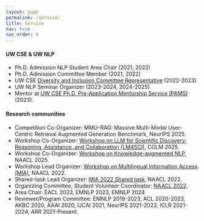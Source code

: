 ```yaml
---
layout: page
permalink: /service/
title: Service
nav: true
nav_order: 6
---
```


#### UW CSE & UW NLP
- Ph.D. Admission NLP Student Area Chair (2021, 2022)
- Ph.D. Admission Committee Member (2021, 2022) 
- UW CSE [Diversity and Inclusion Committee Representative](https://www.cs.washington.edu/diversity/committee) (2022-2023)
- UW NLP Seminar Organizer (2023-2024, 2024-2025) 
- Mentor at [UW CSE Ph.D. Pre-Application Mentorship Service (PAMS)](https://www.cs.washington.edu/academics/phd/admissions/pams) (2023).

#### Research communities
- Competition Co-Organizer: MMU-RAG: Massive Multi-Modal User-Centric Retrieval Augmented Generation Benchmark, NeurIPS 2025.
- Workshop Co-Organizer: [Workshop on LLM for Scientific Discovery: Reasoning, Assistance, and Collaboration (LM4SCI)](https://lm4sci.github.io/), COLM 2025.
- Workshop Co-Organizer: [Workshop on Knowledge-augmented NLP](https://knowledge-nlp.github.io/naacl2025/), NAACL 2025.
- Workshop Lead Organizer: [Workshop on Multilingual Information Access (MIA)](https://mia-workshop.github.io/), NAACL 2022.
- Shared-task Lead Organizer: [MIA 2022 Shared task](https://mia-workshop.github.io/shared_task.html), NAACL 2022.
- Organizing Committee, Student Volunteer Coordinator: [NAACL 2022](https://2022.naacl.org/committees/organization/).
- Area Chair: EACL 2023, EMNLP 2023, EMNLP 2024
- Reviewer/Program Committee: EMNLP 2019-2023, ACL 2020-2023, AKBC 2020, AAAI 2020, IJCAI 2021, NeurIPS 2021-2023, ICLR 2021-2024, ARR 2021-Present.
